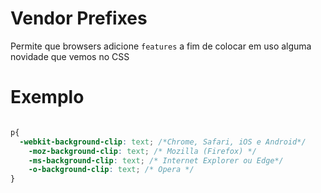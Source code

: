 # Vendor Prefixes

Permite que browsers adicione `features` a fim de colocar em uso alguma novidade que vemos no CSS

# Exemplo

```css

p{
  -webkit-background-clip: text; /*Chrome, Safari, iOS e Android*/
	-moz-background-clip: text; /* Mozilla (Firefox) */
	-ms-background-clip: text; /* Internet Explorer ou Edge*/
	-o-background-clip: text; /* Opera */
}

```
